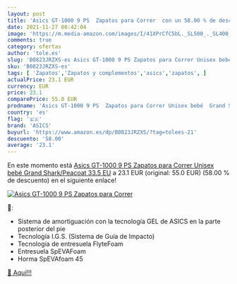 ```yaml
---
layout: post
title: 'Asics GT-1000 9 PS  Zapatos para Correr  con un 58.00 % de descuento'
date: 2021-11-27 00:42:04
image: 'https://m.media-amazon.com/images/I/41XPrCfC5bL._SL500_._SL400_.jpg'
comments: true
category: ofertas
author: 'tole.es'
slug: 'B0823JRZXS-es Asics GT-1000 9 PS Zapatos para Correr Unisex bebé Grand...'
sku: 'B0823JRZXS-es'
tags: [ 'Zapatos','Zapatos y complementos','asics','zapatos', ]
actualPrice: 23.1 EUR
currency: EUR
price: 23.1
comparePrice: 55.0 EUR
prodname: 'Asics GT-1000 9 PS  Zapatos para Correr Unisex bebé  Grand Shark/Peacoat  33.5 EU'
country: 'es'
flag: '🇪🇸'
brand: 'ASICS'
buyurl: 'https://www.amazon.es/dp/B0823JRZXS/?tag=tolees-21'
descuento: '58.00'
average: '23.1'
---
```


En este momento está [Asics GT-1000 9 PS  Zapatos para Correr Unisex bebé  Grand Shark/Peacoat  33.5 EU](https://www.amazon.es/dp/B0823JRZXS/?tag=tolees-21) a 23.1 EUR (original: 55.0 EUR) (58.00 %  de descuento) en el siguiente enlace!

[![Asics GT-1000 9 PS  Zapatos para Correr ](https://m.media-amazon.com/images/I/41XPrCfC5bL._SL500_._SL400_.jpg)](https://www.amazon.es/dp/B0823JRZXS/?tag=tolees-21)

🔎:

- Sistema de amortiguación con la tecnología GEL de ASICS en la parte posterior del pie
- Tecnología I.G.S. (Sistema de Guía de Impacto)
- Tecnología de entresuela FlyteFoam
- Entresuela SpEVAFoam
- Horma SpEVAfoam 45

[🛒 Aquí!!!](https://www.amazon.es/dp/B0823JRZXS/?tag=tolees-21)
